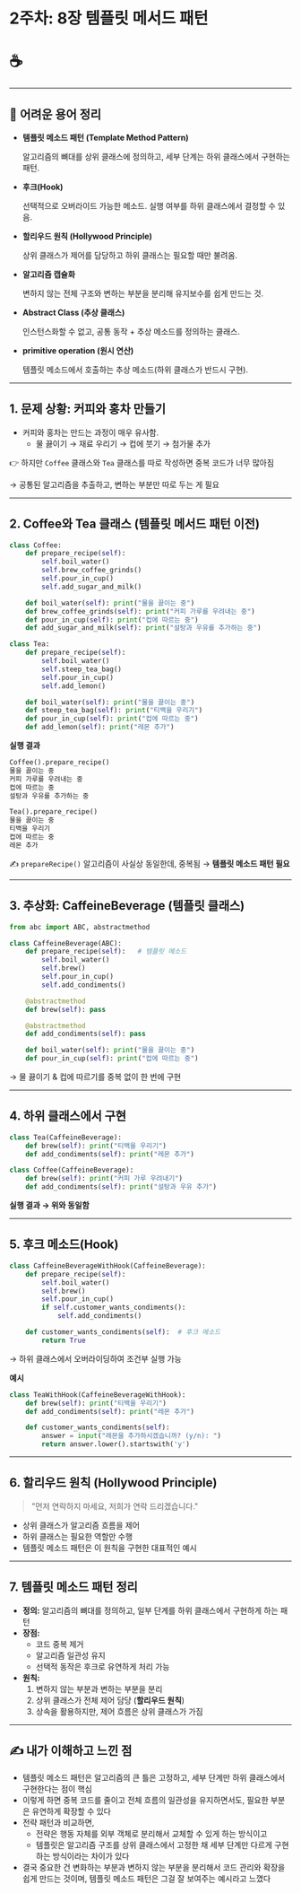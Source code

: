 # 2주차: 8장 템플릿 메서드 패턴

# ☕

---

## 📌 어려운 용어 정리

- **템플릿 메소드 패턴 (Template Method Pattern)**
    
    알고리즘의 뼈대를 상위 클래스에 정의하고, 세부 단계는 하위 클래스에서 구현하는 패턴.
    
- **후크(Hook)**
    
    선택적으로 오버라이드 가능한 메소드. 실행 여부를 하위 클래스에서 결정할 수 있음.
    
- **할리우드 원칙 (Hollywood Principle)**
    
    상위 클래스가 제어를 담당하고 하위 클래스는 필요할 때만 불려옴.
    
- **알고리즘 캡슐화**
    
    변하지 않는 전체 구조와 변하는 부분을 분리해 유지보수를 쉽게 만드는 것.
    
- **Abstract Class (추상 클래스)**
    
    인스턴스화할 수 없고, 공통 동작 + 추상 메소드를 정의하는 클래스.
    
- **primitive operation (원시 연산)**
    
    템플릿 메소드에서 호출하는 추상 메소드(하위 클래스가 반드시 구현).
    

---

## 1. 문제 상황: 커피와 홍차 만들기

- 커피와 홍차는 만드는 과정이 매우 유사함.
    - 물 끓이기 → 재료 우리기 → 컵에 붓기 → 첨가물 추가

👉 하지만 `Coffee` 클래스와 `Tea` 클래스를 따로 작성하면 중복 코드가 너무 많아짐

→ 공통된 알고리즘을 추출하고, 변하는 부분만 따로 두는 게 필요

---

## 2. Coffee와 Tea 클래스 **(템플릿 메서드 패턴 이전)**

```python
class Coffee:
    def prepare_recipe(self):
        self.boil_water()
        self.brew_coffee_grinds()
        self.pour_in_cup()
        self.add_sugar_and_milk()

    def boil_water(self): print("물을 끓이는 중")
    def brew_coffee_grinds(self): print("커피 가루를 우려내는 중")
    def pour_in_cup(self): print("컵에 따르는 중")
    def add_sugar_and_milk(self): print("설탕과 우유를 추가하는 중")

class Tea:
    def prepare_recipe(self):
        self.boil_water()
        self.steep_tea_bag()
        self.pour_in_cup()
        self.add_lemon()

    def boil_water(self): print("물을 끓이는 중")
    def steep_tea_bag(self): print("티백을 우리기")
    def pour_in_cup(self): print("컵에 따르는 중")
    def add_lemon(self): print("레몬 추가")
```

**실행 결과**

```python
Coffee().prepare_recipe()
물을 끓이는 중
커피 가루를 우려내는 중
컵에 따르는 중
설탕과 우유를 추가하는 중

Tea().prepare_recipe()
물을 끓이는 중
티백을 우리기
컵에 따르는 중
레몬 추가

```

✍️ `prepareRecipe()` 알고리즘이 사실상 동일한데, 중복됨 → **템플릿 메소드 패턴 필요**

---

## 3. 추상화: CaffeineBeverage (템플릿 클래스)

```python
from abc import ABC, abstractmethod

class CaffeineBeverage(ABC):
    def prepare_recipe(self):   # 템플릿 메소드
        self.boil_water()
        self.brew()
        self.pour_in_cup()
        self.add_condiments()

    @abstractmethod
    def brew(self): pass

    @abstractmethod
    def add_condiments(self): pass

    def boil_water(self): print("물을 끓이는 중")
    def pour_in_cup(self): print("컵에 따르는 중")

```

→ 물 끓이기 & 컵에 따르기를 중복 없이 한 번에 구현

---

## 4. 하위 클래스에서 구현

```python
class Tea(CaffeineBeverage):
    def brew(self): print("티백을 우리기")
    def add_condiments(self): print("레몬 추가")

class Coffee(CaffeineBeverage):
    def brew(self): print("커피 가루 우려내기")
    def add_condiments(self): print("설탕과 우유 추가")
```

**실행 결과 → 위와 동일함**

---

## 5. 후크 메소드(Hook)

```python
class CaffeineBeverageWithHook(CaffeineBeverage):
    def prepare_recipe(self):
        self.boil_water()
        self.brew()
        self.pour_in_cup()
        if self.customer_wants_condiments():
            self.add_condiments()

    def customer_wants_condiments(self):  # 후크 메소드
        return True
```

→ 하위 클래스에서 오버라이딩하여 조건부 실행 가능

**예시**

```python
class TeaWithHook(CaffeineBeverageWithHook):
    def brew(self): print("티백을 우리기")
    def add_condiments(self): print("레몬 추가")

    def customer_wants_condiments(self):
        answer = input("레몬을 추가하시겠습니까? (y/n): ")
        return answer.lower().startswith('y')
```

---

## 6. 할리우드 원칙 (Hollywood Principle)

> "먼저 연락하지 마세요, 저희가 연락 드리겠습니다."
> 
- 상위 클래스가 알고리즘 흐름을 제어
- 하위 클래스는 필요한 역할만 수행
- 템플릿 메소드 패턴은 이 원칙을 구현한 대표적인 예시

---

## 7. 템플릿 메소드 패턴 정리

- **정의:** 알고리즘의 뼈대를 정의하고, 일부 단계를 하위 클래스에서 구현하게 하는 패턴
- **장점:**
    - 코드 중복 제거
    - 알고리즘 일관성 유지
    - 선택적 동작은 후크로 유연하게 처리 가능
- **원칙:**
    1. 변하지 않는 부분과 변하는 부분을 분리
    2. 상위 클래스가 전체 제어 담당 (**할리우드 원칙**)
    3. 상속을 활용하지만, 제어 흐름은 상위 클래스가 가짐

---

## ✍️ 내가 이해하고 느낀 점

- 템플릿 메소드 패턴은 알고리즘의 큰 틀은 고정하고, 세부 단계만 하위 클래스에서 구현한다는 점이 핵심
- 이렇게 하면 중복 코드를 줄이고 전체 흐름의 일관성을 유지하면서도, 필요한 부분은 유연하게 확장할 수 있다
- 전략 패턴과 비교하면,
    - 전략은 행동 자체를 외부 객체로 분리해서 교체할 수 있게 하는 방식이고
    - 템플릿은 알고리즘 구조를 상위 클래스에서 고정한 채 세부 단계만 다르게 구현하는 방식이라는 차이가 있다
- 결국 중요한 건 변화하는 부분과 변하지 않는 부분을 분리해서 코드 관리와 확장을 쉽게 만드는 것이며, 템플릿 메소드 패턴은 그걸 잘 보여주는 예시라고 느꼈다
